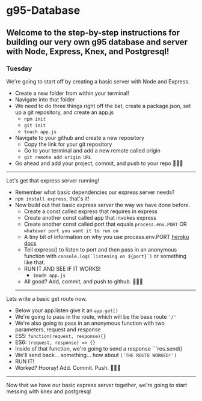 # g95-Database
## Welcome to the step-by-step instructions for building our very own g95 database and server with Node, Express, Knex, and Postgresql!

### Tuesday
  We're going to start off by creating a basic server with Node and Express.
  - Create a new folder from within your terminal!
  - Navigate into that folder
  - We need to do three things right off the bat, create a package.json, set up a git repository, and create an app.js
    - ```npm init```
    - ```git init```
    - ```touch app.js```
  - Navigate to your github and create a new repository
    - Copy the link for your git repository
    - Go to your terminal and add a new remote called origin
    - ```git remote add origin URL```
  - Go ahead and add your project, commit, and push to your repo 💅💅💅
  ---
  
  Let's get that express server running!
  - Remember what basic dependencies our express server needs?
  - ```npm install express```, that's it!
  - Now build out that basic express server the way we have done before.
    - Create a const called express that requires in express
    - Create another const called app that invokes express
    - Create another const called port that equals ```process.env.PORT``` OR ```whatever port you want it to run on```
    - A tiny bit of information on why you use process.env.PORT [heroku docs](https://devcenter.heroku.com/articles/runtime-principles#web-servers)
    - Tell express() to listen to port and then pass in an anonymous function with ```console.log(`listening on ${port}`)``` or something like that.
    - RUN IT AND SEE IF IT WORKS!
      - ```$node app.js```
    - All good? Add, commit, and push to github. 💅💅💅
    ---
    
  Lets write a basic get route now.
  - Below your app.listen give it an ```app.get()```
  - We're going to pass in the route, which will be the base route ```'/'```
  - We're also going to pass in an anonymous function with two parameters, request and response
  - ES5: ```function(request, response){}```
  - ES6: ```(request, response) => {}```
  - Inside of that function, we're going to send a response ```res.send()
  - We'll send back... something... how about ```('THE ROUTE WORKED!')```
  - RUN IT! 
  - Worked? Hooray! Add. Commit. Push. 💅💅💅
  ---
  
  Now that we have our basic express server together, we're going to start messing with knex and postgresql
